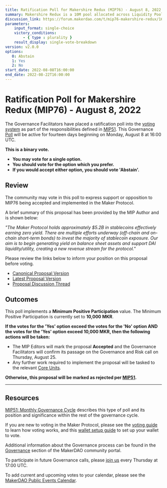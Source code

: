 ```yaml
---
title: Ratification Poll for Makershire Redux (MIP76) - August 8, 2022
summary: Makershire Redux is a 10M pool allocated across Liquidity Pools to support DAI liquidity and utility and earn yield.
discussion_link: https://forum.makerdao.com/t/mip76-makershire-redux/16400
parameters:
    input_format: single-choice
    victory_conditions:
        - { type : plurality }
    result_display: single-vote-breakdown
version: v2.0.0
options:
   0: Abstain
   1: Yes
   2: No
start_date: 2022-08-08T16:00:00
end_date: 2022-08-22T16:00:00
---
```

# Ratification Poll for Makershire Redux (MIP76) - August 8, 2022

The Governance Facilitators have placed a ratification poll into the [voting system](https://vote.makerdao.com/polling) as part of the responsibilities defined in [MIP51](https://mips.makerdao.com/mips/details/MIP51). This Governance [Poll](https://community-development.makerdao.com/en/learn/governance/on-chain-gov) will be active for fourteen days beginning on Monday, August 8 at 16:00 UTC.

**This is a binary vote.**
- **You may vote for a single option.**
- **You should vote for the option which you prefer.**
- **If you would accept either option, you should vote 'Abstain'.**

## Review

The community may vote in this poll to express support or opposition to MIP76 being accepted and implemented in the Maker Protocol.

A brief summary of this proposal has been provided by the MIP Author and is shown below:

*"The Maker Protocol holds approximately $5.2B in stablecoins effectively earning zero yield. There are multiple efforts underway (off-chain and on-chain short-term bonds) to invest the majority of stablecoin exposure. Our aim is to begin generating yield on balance sheet assets and support DAI liquidity/utility, creating a new revenue stream for the protocol."*

Please review the links below to inform your position on this proposal before voting.
* [Canonical Proposal Version](https://github.com/makerdao/mips/blob/e07030723333c8ce6259dfac63f0a47988cf17fb/MIP76/MIP76.md)
* [Latest Proposal Version](https://mips.makerdao.com/mips/details/MIP76)
* [Proposal Discussion Thread](https://forum.makerdao.com/t/mip76-makershire-redux/16400)

## Outcomes

This poll implements a **Minimum Positive Participation** value. The Minimum Positive Participation is currently set to **10,000 MKR**.

**If the votes for the 'Yes' option exceed the votes for the 'No' option AND the votes for the 'Yes' option exceed 10,000 MKR, then the following actions will be taken:**
* The MIP Editors will mark the proposal **Accepted** and the Governance Facilitators will confirm its passage on the Governance and Risk call on  Thursday, August 25.
* Any further work required to implement the proposal will be tasked to the relevant [Core Units](https://mips.makerdao.com/mips/details/MIP38#mip38c2-core-unit-state).

**Otherwise, this proposal will be marked as rejected per [MIP51](https://mips.makerdao.com/mips/details/MIP51#mip51c2-ratification-poll).**

---

## Resources

[MIP51: Monthly Governance Cycle](https://mips.makerdao.com/mips/details/MIP51) describes this type of poll and its position and significance within the rest of the governance cycle.

If you are new to voting in the Maker Protocol, please see the [voting guide](https://community-development.makerdao.com/en/learn/governance/how-voting-works/) to learn how voting works, and this [wallet setup guide](https://community-development.makerdao.com/en/learn/governance/voting-setup/) to set up your wallet to vote.

Additional information about the Governance process can be found in the [Governance](https://community-development.makerdao.com/en/learn/governance) section of the MakerDAO community portal.

To participate in future Governance calls, please [join us](https://github.com/makerdao/community/tree/master/governance/governance-and-risk-meetings) every Thursday at 17:00 UTC.

To add current and upcoming votes to your calendar, please see the [MakerDAO Public Events Calendar](https://calendar.google.com/calendar/embed?src=makerdao.com_3efhm2ghipksegl009ktniomdk%40group.calendar.google.com&ctz=UTC&mode=week&showCalendars=0&showPrint=0).
